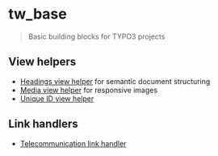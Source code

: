 # tw_base

> Basic building blocks for TYPO3 projects

## View helpers

* [Headings view helper](Docs/ViewHelpers/heading.md) for semantic document structuring
* [Media view helper](Docs/ViewHelpers/media.md) for responsive images
* [Unique ID view helper](Docs/ViewHelpers/uniqid.md)

## Link handlers

* [Telecommunication link handler](Docs/LinkHandler/tel.md)
